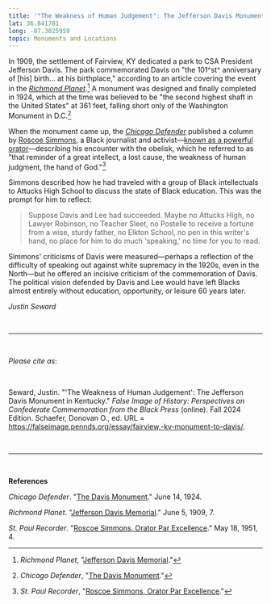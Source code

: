 ```yaml
---
title: '"The Weakness of Human Judgement": The Jefferson Davis Monument in Kentucky'
lat: 36.841781
long: -87.3025959
topic: Monuments and Locations
---
```

In 1909, the settlement of Fairview, KY dedicated a park to CSA President Jefferson Davis. The park commemorated Davis on "the 101^st^ anniversary of \[his] birth... at his birthplace," according to an article covering the event in the *[Richmond Planet](https://www.readex.com/products/african-american-newspapers-series-1-1827-1998)*.[^1] A monument was designed and finally completed in 1924, which at the time was believed to be "the second highest shaft in the United States" at 361 feet, falling short only of the Washington Monument in D.C.[^2]

When the monument came up, the *[Chicago Defender](https://www.nypl.org/research/collections/articles-databases/chicago-defender-1909-2010)* published a column by [Roscoe Simmons](https://falseimage.pennds.org/essay/Roscoe-Simmons), a Black journalist and activist—[known as a powerful orator](https://chroniclingamerica.loc.gov/lccn/sn83016804/1951-05-18/ed-1/seq-4/)—describing his encounter with the obelisk, which he referred to as "that reminder of a great intellect, a lost cause, the weakness of human judgment, the hand of God."[^3]

Simmons described how he had traveled with a group of Black intellectuals to Attucks High School to discuss the state of Black education. This was the prompt for him to reflect:

> Suppose Davis and Lee had succeeded. Maybe no Attucks High, no Lawyer Robinson, no Teacher Sleet, no Postelle to receive a fortune from a wise, sturdy father, no Elkton School, no pen in this writer's hand, no place for him to do much 'speaking,' no time for you to read.

Simmons' criticisms of Davis were measured—perhaps a reflection of the difficulty of speaking out against white supremacy in the 1920s, even in the North—but he offered an incisive criticism of the commemoration of Davis. The political vision defended by Davis and Lee would have left Blacks almost entirely without education, opportunity, or leisure 60 years later.

*Justin Seward*

<br>

<hr>

<br>

*Please cite as*: 

<br>

Seward, Justin. "'The Weakness of Human Judgement': The Jefferson Davis Monument in Kentucky." *False Image of History: Perspectives on Confederate Commemoration from the Black Press* (online). Fall 2024 Edition. Schaefer, Donovan O., ed. URL = https://falseimage.pennds.org/essay/fairview,-ky-monument-to-davis/.

<br>

<hr>

<br>

**References**

*Chicago Defender*. "[The Davis Monument](https://www.nypl.org/research/collections/articles-databases/chicago-defender-1909-2010)." June 14, 1924.

*Richmond Planet*. "[Jefferson Davis Memorial](https://www.readex.com/products/african-american-newspapers-series-1-1827-1998)." June 5, 1909, 7.

*St. Paul Recorder*. "[Roscoe Simmons, Orator Par Excellence](https://chroniclingamerica.loc.gov/lccn/sn83016804/1951-05-18/ed-1/seq-4/)." May 18, 1951, 4.

[^1]: *Richmond Planet*, "[Jefferson Davis Memorial](https://www.readex.com/products/african-american-newspapers-series-1-1827-1998)."

[^2]: *Chicago Defender*, "[The Davis Monument](https://www.nypl.org/research/collections/articles-databases/chicago-defender-1909-2010)."

[^3]: *St. Paul Recorder*, "[Roscoe Simmons, Orator Par Excellence](https://chroniclingamerica.loc.gov/lccn/sn83016804/1951-05-18/ed-1/seq-4/)."

